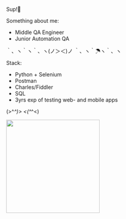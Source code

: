 Sup!🤩

Something about me:
- Middle QA Engineer
- Junior Automation QA

｀、ヽ｀ヽ｀、ヽ(ノ＞＜)ノ ｀、ヽ｀☂ヽ｀、ヽ 

Stack:
- Python + Selenium
- Postman
- Charles/Fiddler
- SQL
- 3yrs exp of testing web- and mobile apps

(>^_^)> <(^_^<)

<img src="https://user-images.githubusercontent.com/58269256/182180747-17a135ce-0b58-4146-bcde-227b5a8c4c5c.png" width="250px">
